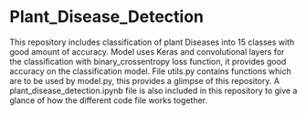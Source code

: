 # Plant_Disease_Detection

This repository includes classification of plant Diseases into 15 classes with good amount of accuracy.
Model uses Keras and convolutional layers for the classification with binary_crossentropy loss function,
it provides good accuracy on the classification model. File utils.py contains functions which are to be 
used by model.py, this provides a glimpse of this repository. A plant_disease_detection.ipynb file is also 
included in this repository to give a glance of how the different code file works together.
